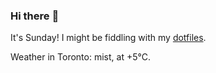### Hi there :wave:

It's Sunday! I might be fiddling with my [dotfiles](https://github.com/bewuethr/dotfiles).

Weather in Toronto: mist, at +5°C.
